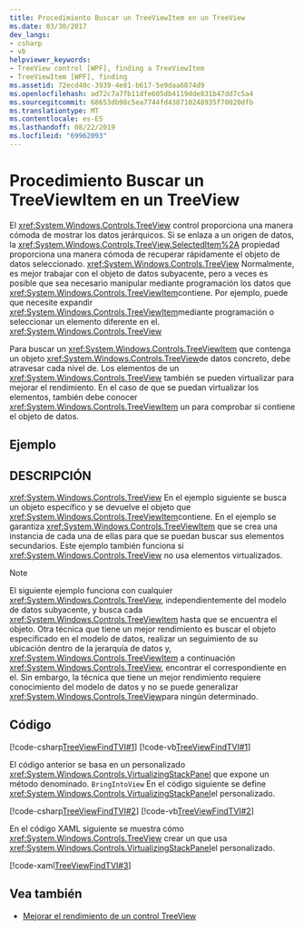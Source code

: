 ```yaml
---
title: Procedimiento Buscar un TreeViewItem en un TreeView
ms.date: 03/30/2017
dev_langs:
- csharp
- vb
helpviewer_keywords:
- TreeView control [WPF], finding a TreeViewItem
- TreeViewItem [WPF], finding
ms.assetid: 72ecd40c-3939-4e01-b617-5e9daa6074d9
ms.openlocfilehash: ad72c7a7fb11dfe605db4119dde831b47dd7c5a4
ms.sourcegitcommit: 68653db98c5ea7744fd438710248935f70020dfb
ms.translationtype: MT
ms.contentlocale: es-ES
ms.lasthandoff: 08/22/2019
ms.locfileid: "69962093"
---
```

# <a name="how-to-find-a-treeviewitem-in-a-treeview"></a>Procedimiento Buscar un TreeViewItem en un TreeView
El <xref:System.Windows.Controls.TreeView> control proporciona una manera cómoda de mostrar los datos jerárquicos. Si se enlaza a un origen de datos, la <xref:System.Windows.Controls.TreeView.SelectedItem%2A> propiedad proporciona una manera cómoda de recuperar rápidamente el objeto de datos seleccionado. <xref:System.Windows.Controls.TreeView> Normalmente, es mejor trabajar con el objeto de datos subyacente, pero a veces es posible que sea necesario manipular mediante programación los datos que <xref:System.Windows.Controls.TreeViewItem>contiene. Por ejemplo, puede que necesite expandir <xref:System.Windows.Controls.TreeViewItem>mediante programación o seleccionar un elemento diferente en el. <xref:System.Windows.Controls.TreeView>  
  
 Para buscar un <xref:System.Windows.Controls.TreeViewItem> que contenga un objeto <xref:System.Windows.Controls.TreeView>de datos concreto, debe atravesar cada nivel de. Los elementos de un <xref:System.Windows.Controls.TreeView> también se pueden virtualizar para mejorar el rendimiento. En el caso de que se puedan virtualizar los elementos, también debe conocer <xref:System.Windows.Controls.TreeViewItem> un para comprobar si contiene el objeto de datos.  
  
## <a name="example"></a>Ejemplo  
  
## <a name="description"></a>DESCRIPCIÓN  
 <xref:System.Windows.Controls.TreeView> En el ejemplo siguiente se busca un objeto específico y se devuelve el objeto que <xref:System.Windows.Controls.TreeViewItem>contiene. En el ejemplo se garantiza <xref:System.Windows.Controls.TreeViewItem> que se crea una instancia de cada una de ellas para que se puedan buscar sus elementos secundarios. Este ejemplo también funciona si <xref:System.Windows.Controls.TreeView> no usa elementos virtualizados.  
  
> [!NOTE]
> El siguiente ejemplo funciona con cualquier <xref:System.Windows.Controls.TreeView>, independientemente del modelo de datos subyacente, y busca cada <xref:System.Windows.Controls.TreeViewItem> hasta que se encuentra el objeto. Otra técnica que tiene un mejor rendimiento es buscar el objeto especificado en el modelo de datos, realizar un seguimiento de su ubicación dentro de la jerarquía de datos y, <xref:System.Windows.Controls.TreeViewItem> a continuación <xref:System.Windows.Controls.TreeView>, encontrar el correspondiente en el. Sin embargo, la técnica que tiene un mejor rendimiento requiere conocimiento del modelo de datos y no se puede generalizar <xref:System.Windows.Controls.TreeView>para ningún determinado.  
  
## <a name="code"></a>Código  
 [!code-csharp[TreeViewFindTVI#1](~/samples/snippets/csharp/VS_Snippets_Wpf/TreeViewFindTVI/CSharp/MainWindow.xaml.cs#1)]
 [!code-vb[TreeViewFindTVI#1](~/samples/snippets/visualbasic/VS_Snippets_Wpf/TreeViewFindTVI/VisualBasic/MainWindow.xaml.vb#1)]  
  
 El código anterior se basa en un personalizado <xref:System.Windows.Controls.VirtualizingStackPanel> que expone un método denominado. `BringIntoView` En el código siguiente se define <xref:System.Windows.Controls.VirtualizingStackPanel>el personalizado.  
  
 [!code-csharp[TreeViewFindTVI#2](~/samples/snippets/csharp/VS_Snippets_Wpf/TreeViewFindTVI/CSharp/MainWindow.xaml.cs#2)]
 [!code-vb[TreeViewFindTVI#2](~/samples/snippets/visualbasic/VS_Snippets_Wpf/TreeViewFindTVI/VisualBasic/MainWindow.xaml.vb#2)]  
  
 En el código XAML siguiente se muestra cómo <xref:System.Windows.Controls.TreeView> crear un que usa <xref:System.Windows.Controls.VirtualizingStackPanel>el personalizado.  
  
 [!code-xaml[TreeViewFindTVI#3](~/samples/snippets/csharp/VS_Snippets_Wpf/TreeViewFindTVI/CSharp/MainWindow.xaml#3)]  
  
## <a name="see-also"></a>Vea también

- [Mejorar el rendimiento de un control TreeView](how-to-improve-the-performance-of-a-treeview.md)
